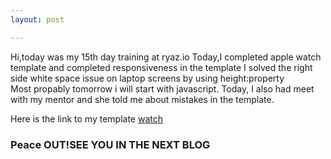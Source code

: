 ```yaml
---
layout: post

---
```

Hi,today was my 15th day training at ryaz.io 
Today,I completed apple watch template and completed responsiveness in the template
I solved the right side white space issue on laptop screens by using height:property            
Most propably tomorrow i will start with javascript.
Today, I also had meet with my mentor and she told me about mistakes in the template.

Here is the link to my template [watch](https://applewatch-two.vercel.app/)

### Peace OUT!SEE YOU IN THE NEXT BLOG